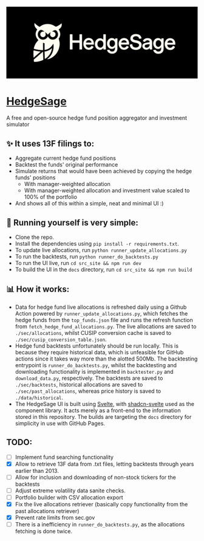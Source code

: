 ![HedgeSage Logo](logo.png)
# [HedgeSage](https://denk1k.github.io/hedgesage/)
A free and open-source hedge fund position aggregator and investment simulator
## ✨ It uses 13F filings to:
* Aggregate current hedge fund positions
* Backtest the funds' original performance
* Simulate returns that would have been achieved by copying the hedge funds' positions
  * With manager-weighted allocation
  * With manager-weighted allocation and investment value scaled to 100% of the portfolio
* And shows all of this within a simple, neat and minimal UI :)

## 🚀 Running yourself is very simple:
* Clone the repo. 
* Install the dependencies using `pip install -r requirements.txt`.
* To update live allocations, run `python runner_update_allocations.py`
* To run the backtests, run `python runner_do_backtests.py`
* To run the UI live, run `cd src_site && npm run dev`
* To build the UI in the `docs` directory, run `cd src_site && npm run build`


## 📊 How it works:
* Data for hedge fund live allocations is refreshed daily using a Github Action powered by `runner_update_allocations.py`, which fetches the hedge funds from the `top_funds.json` file and runs the refresh function from `fetch_hedge_fund_allocations.py`. The live allocations are saved to `./sec/allocations`, whilst CUSIP conversion cache is saved to `./sec/cusip_conversion_table.json`.
* Hedge fund backtests unfortunately should be run locally. This is because they require historical data, which is unfeasible for GitHub actions since it takes way more than the alotted 500Mb. The backtesting entrypoint is `runner_do_backtests.py`, whilst the backtesting and downloading functionality is implemented in `backtester.py` and `download_data.py`, respectively. The backtests are saved to `./sec/backtests`, historical allocations are saved to `./sec/past_allocations`, whereas price history is saved to `./data/historical`.
* The HedgeSage UI is built using [Svelte](https://svelte.dev/), with [shadcn-svelte](https://shadcn-svelte.com/) used as the component library. It acts merely as a front-end to the information stored in this repository. The builds are targeting the `docs` directory for simplicity in use with GitHub Pages.

## TODO:
-   [ ] Implement fund searching functionality
-   [x] Allow to retrieve 13F data from .txt files, letting backtests through years earlier than 2013.
-   [ ] Allow for inclusion and downloading of non-stock tickers for the backtests
-   [ ] Adjust extreme volatility data sanite checks.
-   [ ] Portfolio builder with CSV allocation export
-   [x] Fix the live allocations retriever (basically copy functionality from the past allocations retriever)
-   [x] Prevent rate limits from sec.gov
-   [ ] There is a inefficiency in `runner_do_backtests.py`, as the allocations fetching is done twice.